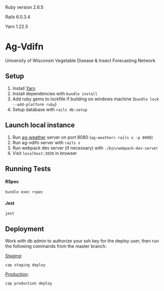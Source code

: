 Ruby version 2.6.5

Rails 6.0.3.4

Yarn 1.22.5

# Ag-Vdifn
University of Wisconsin Vegetable Disease & Insect Forecasting Network

## Setup
1. Install [Yarn](https://classic.yarnpkg.com/en/)
2. Install dependencies with `bundle install`
3. Add ruby gems to lockfile if building on windows machine (`bundle lock --add-platform ruby`)
4. Setup database with `rails db:setup`

## Launch local instance
1. Run [ag-weather](https://github.com/adorableio/ag-weather) server on port 8080 (`ag-weather> rails s -p 8080`)
2. Run ag-vdifn server with `rails s`
3. Run webpack dev server (if necessary) with `./bin/webpack-dev-server`
4. Visit `localhost:3030` in browser

## Running Tests
#### RSpec
```
bundle exec rspec
```
#### Jest
```
jest
```

## Deployment
Work with db admin to authorize your ssh key for the deploy user, then run the following commands from the master branch:

[Staging](https://dev.agweather.cals.wisc.edu/vdifn):
```
cap staging deploy
```

[Production](https://agweather.cals.wisc.edu/vdifn):
```
cap production deploy
```
